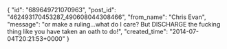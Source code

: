  {
   "id": "689649721070963",
   "post_id": "462493170453287_490608044308466",
   "from_name": "Chris Evan",
   "message": "or make a ruling...what do I care?  But DISCHARGE the fucking thing like you have taken an oath to do!",
   "created_time": "2014-07-04T20:21:53+0000"
 }
